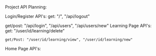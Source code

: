 Project API Planning:

Login/Register API's:
  get: "/", "/api/logout"
  
  get/post: "/api/login", "/api/users", "/api/users/new"
Learning Page API's:
    get: "/user/id/learning/delete"
    
    get/Post: "/user/id/learning/view", "/user/id/learning/new"
Home Page API's:
  
